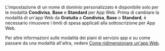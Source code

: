 L'impostazione di un nome di dominio personalizzato è disponibile solo per le modalità **Condivisa**, **Base** e **Standard** per App Web. Prima di cambiare la modalità di un'app Web da **Gratuita** a **Condivisa**, **Base** o **Standard**, è necessario rimuovere i limiti di spesa applicati alla sottoscrizione per App Web.

Per altre informazioni sulle modalità dei piani di servizio app e su come passare da una modalità all'altra, vedere [Come ridimensionare un'app Web](../articles/app-service-web/web-sites-scale.md).

<!---HONumber=AcomDC_0211_2016-->